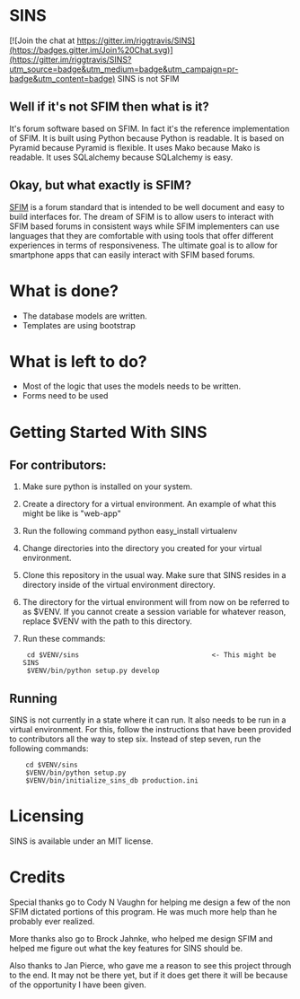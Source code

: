 # SINS

[![Join the chat at https://gitter.im/riggtravis/SINS](https://badges.gitter.im/Join%20Chat.svg)](https://gitter.im/riggtravis/SINS?utm_source=badge&utm_medium=badge&utm_campaign=pr-badge&utm_content=badge)
SINS is not SFIM

## Well if it's not SFIM then what is it?
It's forum software based on SFIM. In fact it's the reference implementation of
SFIM. It is built using Python because Python is readable. It is based on
Pyramid because Pyramid is flexible. It uses Mako because Mako is readable. It
uses SQLalchemy because SQLalchemy is easy.

## Okay, but what exactly is SFIM?
[SFIM](https://github.com/riggtravis/SFIM) is a forum standard that is intended
to be well document and easy to build interfaces for. The dream of SFIM is to
allow users to interact with SFIM based forums in consistent ways while SFIM
implementers can use languages that they are comfortable with using tools that
offer different experiences in terms of responsiveness. The ultimate goal is to
allow for smartphone apps that can easily interact with SFIM based forums.

# What is done?
* The database models are written.
* Templates are using bootstrap

# What is left to do?
* Most of the logic that uses the models needs to be written.
* Forms need to be used

# Getting Started With SINS
## For contributors:
1. Make sure python is installed on your system.
2. Create a directory for a virtual environment. An example of what this might be like is "web-app"
3. Run the following command
    python easy_install virtualenv
4. Change directories into the directory you created for your virtual environment.
5. Clone this repository in the usual way. Make sure that SINS resides in a directory inside of the virtual environment directory.
6. The directory for the virtual environment will from now on be referred to as $VENV. If you cannot create a session variable for whatever reason, replace $VENV with the path to this directory.
7. Run these commands:

        cd $VENV/sins                                 <- This might be SINS
        $VENV/bin/python setup.py develop

## Running
SINS is not currently in a state where it can run. It also needs to be run in a virtual environment. For this, follow
the instructions that have been provided to contributors all the way to step six. Instead of step seven, run the
following commands:

        cd $VENV/sins
        $VENV/bin/python setup.py
        $VENV/bin/initialize_sins_db production.ini

# Licensing
SINS is available under an MIT license.

# Credits
Special thanks go to Cody N Vaughn for helping me design a few of the non SFIM
dictated portions of this program. He was much more help than he probably
ever realized.

More thanks also go to Brock Jahnke, who helped me design SFIM and helped me
figure out what the key features for SINS should be.

Also thanks to Jan Pierce, who gave me a reason to see this project through to
the end. It may not be there yet, but if it does get there it will be because of
the opportunity I have been given.
